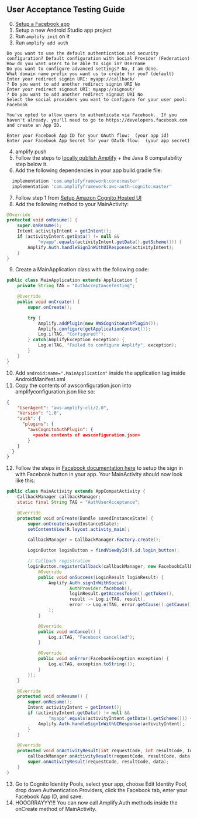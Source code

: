 ## User Acceptance Testing Guide

0. [Setup a Facebook app](https://aws-amplify.github.io/docs/sdk/android/authentication#facebook-with-cognito-identity)
1. Setup a new Android Studio app project
2. Run `amplify init` on it
3. Run `amplify add auth`

```terminal
Do you want to use the default authentication and security configuration? Default configuration with Social Provider (Federation)
How do you want users to be able to sign in? Username
Do you want to configure advanced settings? No, I am done.
What domain name prefix you want us to create for you? (default)
Enter your redirect signin URI: myapp://callback/
? Do you want to add another redirect signin URI No
Enter your redirect signout URI: myapp://signout/
? Do you want to add another redirect signout URI No
Select the social providers you want to configure for your user pool: Facebook

You've opted to allow users to authenticate via Facebook.  If you haven't already, you'll need to go to https://developers.facebook.com and create an App ID.

Enter your Facebook App ID for your OAuth flow:  (your app id)
Enter your Facebook App Secret for your OAuth flow:  (your app secret)
```

4. amplify push
5. Follow the steps to [locally publish Amplify](https://github.com/aws-amplify/amplify-android#local-publishing-of-artifacts) + the Java 8 compatability step below it.
6. Add the following dependencies in your app build.gradle file:

```gradle
  implementation 'com.amplifyframework:core:master'
  implementation 'com.amplifyframework:aws-auth-cognito:master'
```

7. Follow step 1 from [Setup Amazon Cognito Hosted UI](https://aws-amplify.github.io/docs/sdk/android/authentication#setup-amazon-cognito-hosted-ui-in-android-app)
8. Add the following method to your MainActivity:

```java
@Override
protected void onResume() {
    super.onResume();
    Intent activityIntent = getIntent();
    if (activityIntent.getData() != null &&
            "myapp".equals(activityIntent.getData().getScheme())) {
        Amplify.Auth.handleSignInWithUIResponse(activityIntent);
    }
}
```

9. Create a MainApplication class with the following code:

```java
public class MainApplication extends Application {
    private String TAG = "AuthAcceptanceTesting";

    @Override
    public void onCreate() {
        super.onCreate();

        try {
            Amplify.addPlugin(new AWSCognitoAuthPlugin());
            Amplify.configure(getApplicationContext());
            Log.i(TAG, "Configured!");
        } catch(AmplifyException exception) {
            Log.e(TAG, "Failed to configure Amplify", exception);
        }
    }
}
```

10. Add `android:name=".MainApplication"` inside the application tag inside AndroidManifest.xml
11. Copy the contents of awsconfiguration.json into amplifyconfiguration.json like so:

```json
{
    "UserAgent": "aws-amplify-cli/2.0",
    "Version": "1.0",
    "auth": {
      "plugins": {
        "awsCognitoAuthPlugin": {
          <paste contents of awsconfiguration.json>
        }
    }
  }
}
```

12. Follow the steps in [Facebook documentation here](https://developers.facebook.com/docs/facebook-login/android/) to setup the sign in with Facebook button in your app. Your MainActivity should now look like this:

```java
public class MainActivity extends AppCompatActivity {
    CallbackManager callbackManager;
    static final String TAG = "AuthUserAcceptance";

    @Override
    protected void onCreate(Bundle savedInstanceState) {
        super.onCreate(savedInstanceState);
        setContentView(R.layout.activity_main);

        callbackManager = CallbackManager.Factory.create();

        LoginButton loginButton = findViewById(R.id.login_button);

        // Callback registration
        loginButton.registerCallback(callbackManager, new FacebookCallback<LoginResult>() {
            @Override
            public void onSuccess(LoginResult loginResult) {
                Amplify.Auth.signInWithSocial(
                        AuthProvider.facebook(),
                        loginResult.getAccessToken().getToken(),
                        result -> Log.i(TAG, result),
                        error -> Log.e(TAG, error.getCause().getCause().toString())
                );
            }

            @Override
            public void onCancel() {
                Log.i(TAG, "Facebook cancelled");
            }

            @Override
            public void onError(FacebookException exception) {
                Log.e(TAG, exception.toString());
            }
        });
    }

    @Override
    protected void onResume() {
        super.onResume();
        Intent activityIntent = getIntent();
        if (activityIntent.getData() != null &&
                "myapp".equals(activityIntent.getData().getScheme())) {
            Amplify.Auth.handleSignInWithUIResponse(activityIntent);
        }
    }

    @Override
    protected void onActivityResult(int requestCode, int resultCode, Intent data) {
        callbackManager.onActivityResult(requestCode, resultCode, data);
        super.onActivityResult(requestCode, resultCode, data);
    }
}
```
13. Go to Cognito Identity Pools, select your app, choose Edit Identity Pool, drop down Authentication Providers, click the Facebook tab, enter your Facebook App ID, and save.
13. HOOORRAYYY!!! You can now call Amplify.Auth methods inside the onCreate method of MainActivity.
